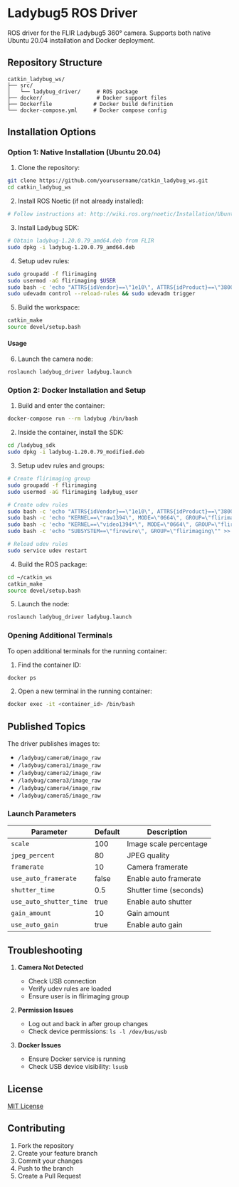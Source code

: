 # Ladybug5 ROS Driver

ROS driver for the FLIR Ladybug5 360° camera. Supports both native Ubuntu 20.04 installation and Docker deployment.

## Repository Structure
```
catkin_ladybug_ws/
├── src/
│   └── ladybug_driver/     # ROS package
├── docker/                 # Docker support files
├── Dockerfile             # Docker build definition
└── docker-compose.yml     # Docker compose config
```

## Installation Options

### Option 1: Native Installation (Ubuntu 20.04)

1. Clone the repository:
```bash
git clone https://github.com/yourusername/catkin_ladybug_ws.git
cd catkin_ladybug_ws
```

2. Install ROS Noetic (if not already installed):
```bash
# Follow instructions at: http://wiki.ros.org/noetic/Installation/Ubuntu
```

3. Install Ladybug SDK:
```bash
# Obtain ladybug-1.20.0.79_amd64.deb from FLIR
sudo dpkg -i ladybug-1.20.0.79_amd64.deb
```

4. Setup udev rules:
```bash
sudo groupadd -f flirimaging
sudo usermod -aG flirimaging $USER
sudo bash -c 'echo "ATTRS{idVendor}==\"1e10\", ATTRS{idProduct}==\"3800\", MODE=\"0664\", GROUP=\"flirimaging\"" > /etc/udev/rules.d/40-pgr-ladybug.rules'
sudo udevadm control --reload-rules && sudo udevadm trigger
```

5. Build the workspace:
```bash
catkin_make
source devel/setup.bash
```

#### Usage

6. Launch the camera node:
```bash
roslaunch ladybug_driver ladybug.launch
```


### Option 2: Docker Installation and Setup

1. Build and enter the container:
```bash
docker-compose run --rm ladybug /bin/bash
```

2. Inside the container, install the SDK:
```bash
cd /ladybug_sdk
sudo dpkg -i ladybug-1.20.0.79_modified.deb
```

3. Setup udev rules and groups:
```bash
# Create flirimaging group
sudo groupadd -f flirimaging
sudo usermod -aG flirimaging ladybug_user

# Create udev rules
sudo bash -c 'echo "ATTRS{idVendor}==\"1e10\", ATTRS{idProduct}==\"3800\", MODE=\"0664\", GROUP=\"flirimaging\"" > /etc/udev/rules.d/40-pgr-ladybug.rules'
sudo bash -c 'echo "KERNEL==\"raw1394\", MODE=\"0664\", GROUP=\"flirimaging\"" >> /etc/udev/rules.d/40-pgr-ladybug.rules'
sudo bash -c 'echo "KERNEL==\"video1394*\", MODE=\"0664\", GROUP=\"flirimaging\"" >> /etc/udev/rules.d/40-pgr-ladybug.rules'
sudo bash -c 'echo "SUBSYSTEM==\"firewire\", GROUP=\"flirimaging\"" >> /etc/udev/rules.d/40-pgr-ladybug.rules'

# Reload udev rules
sudo service udev restart
```

4. Build the ROS package:
```bash
cd ~/catkin_ws
catkin_make
source devel/setup.bash
```

5. Launch the node:
```bash
roslaunch ladybug_driver ladybug.launch
```

### Opening Additional Terminals

To open additional terminals for the running container:

1. Find the container ID:
```bash
docker ps
```

2. Open a new terminal in the running container:
```bash
docker exec -it <container_id> /bin/bash
```

## Published Topics

The driver publishes images to:
- `/ladybug/camera0/image_raw`
- `/ladybug/camera1/image_raw`
- `/ladybug/camera2/image_raw`
- `/ladybug/camera3/image_raw`
- `/ladybug/camera4/image_raw`
- `/ladybug/camera5/image_raw`

### Launch Parameters

| Parameter | Default | Description |
|-----------|---------|-------------|
| `scale` | 100 | Image scale percentage |
| `jpeg_percent` | 80 | JPEG quality |
| `framerate` | 10 | Camera framerate |
| `use_auto_framerate` | false | Enable auto framerate |
| `shutter_time` | 0.5 | Shutter time (seconds) |
| `use_auto_shutter_time` | true | Enable auto shutter |
| `gain_amount` | 10 | Gain amount |
| `use_auto_gain` | true | Enable auto gain |

## Troubleshooting

1. **Camera Not Detected**
   - Check USB connection
   - Verify udev rules are loaded
   - Ensure user is in flirimaging group

2. **Permission Issues**
   - Log out and back in after group changes
   - Check device permissions: `ls -l /dev/bus/usb`

3. **Docker Issues**
   - Ensure Docker service is running
   - Check USB device visibility: `lsusb`

## License

[MIT License](LICENSE)

## Contributing

1. Fork the repository
2. Create your feature branch
3. Commit your changes
4. Push to the branch
5. Create a Pull Request